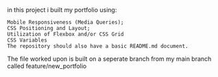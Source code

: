 in this project i built my portfolio using:

    Mobile Responsiveness (Media Queries);
    CSS Positioning and Layout; 
    Utilization of Flexbox and/or CSS Grid
    CSS Variables
    The repository should also have a basic README.md document.

The file worked upon is built on a seperate branch from my main branch called feature/new_portfolio